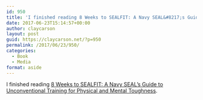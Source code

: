 ```yaml
---
id: 950
title: 'I finished reading 8 Weeks to SEALFIT: A Navy SEAL&#8217;s Guide to Unconventional Training for Physical and Mental Toughness'
date: 2017-06-23T15:14:57+00:00
author: claycarson
layout: post
guid: https://claycarson.net/?p=950
permalink: /2017/06/23/950/
categories:
  - Book
  - Media
format: aside
---
```

I finished reading [8 Weeks to SEALFIT: A Navy SEAL&#8217;s Guide to Unconventional Training for Physical and Mental Toughness](http://amazon.com/exec/obidos/ASIN/B00DFFGMPO/claycarson0c-20).